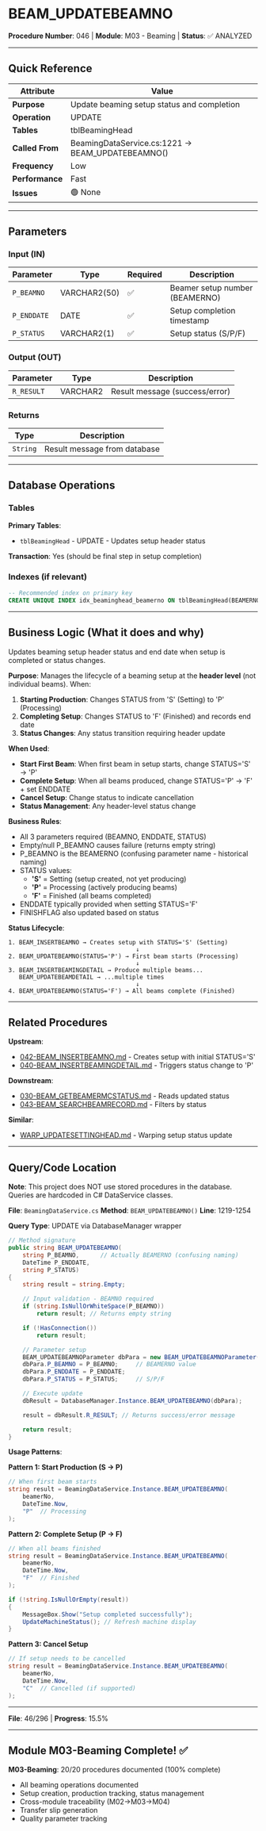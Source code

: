 # BEAM_UPDATEBEAMNO

**Procedure Number**: 046 | **Module**: M03 - Beaming | **Status**: ✅ ANALYZED

---

## Quick Reference

| Attribute | Value |
|-----------|-------|
| **Purpose** | Update beaming setup status and completion |
| **Operation** | UPDATE |
| **Tables** | tblBeamingHead |
| **Called From** | BeamingDataService.cs:1221 → BEAM_UPDATEBEAMNO() |
| **Frequency** | Low |
| **Performance** | Fast |
| **Issues** | 🟢 None |

---

## Parameters

### Input (IN)

| Parameter | Type | Required | Description |
|-----------|------|----------|-------------|
| `P_BEAMNO` | VARCHAR2(50) | ✅ | Beamer setup number (BEAMERNO) |
| `P_ENDDATE` | DATE | ✅ | Setup completion timestamp |
| `P_STATUS` | VARCHAR2(1) | ✅ | Setup status (S/P/F) |

### Output (OUT)

| Parameter | Type | Description |
|-----------|------|-------------|
| `R_RESULT` | VARCHAR2 | Result message (success/error) |

### Returns

| Type | Description |
|------|-------------|
| `String` | Result message from database |

---

## Database Operations

### Tables

**Primary Tables**:
- `tblBeamingHead` - UPDATE - Updates setup header status

**Transaction**: Yes (should be final step in setup completion)

### Indexes (if relevant)

```sql
-- Recommended index on primary key
CREATE UNIQUE INDEX idx_beaminghead_beamerno ON tblBeamingHead(BEAMERNO);
```

---

## Business Logic (What it does and why)

Updates beaming setup header status and end date when setup is completed or status changes.

**Purpose**: Manages the lifecycle of a beaming setup at the **header level** (not individual beams). When:
1. **Starting Production**: Changes STATUS from 'S' (Setting) to 'P' (Processing)
2. **Completing Setup**: Changes STATUS to 'F' (Finished) and records end date
3. **Status Changes**: Any status transition requiring header update

**When Used**:
- **Start First Beam**: When first beam in setup starts, change STATUS='S' → 'P'
- **Complete Setup**: When all beams produced, change STATUS='P' → 'F' + set ENDDATE
- **Cancel Setup**: Change status to indicate cancellation
- **Status Management**: Any header-level status change

**Business Rules**:
- All 3 parameters required (BEAMNO, ENDDATE, STATUS)
- Empty/null P_BEAMNO causes failure (returns empty string)
- P_BEAMNO is the BEAMERNO (confusing parameter name - historical naming)
- STATUS values:
  - **'S'** = Setting (setup created, not yet producing)
  - **'P'** = Processing (actively producing beams)
  - **'F'** = Finished (all beams completed)
- ENDDATE typically provided when setting STATUS='F'
- FINISHFLAG also updated based on status

**Status Lifecycle**:
```
1. BEAM_INSERTBEAMNO → Creates setup with STATUS='S' (Setting)
                                    ↓
2. BEAM_UPDATEBEAMNO(STATUS='P') → First beam starts (Processing)
                                    ↓
3. BEAM_INSERTBEAMINGDETAIL → Produce multiple beams...
   BEAM_UPDATEBEAMDETAIL → ...multiple times
                                    ↓
4. BEAM_UPDATEBEAMNO(STATUS='F') → All beams complete (Finished)
```

---

## Related Procedures

**Upstream**:
- [042-BEAM_INSERTBEAMNO.md](./042-BEAM_INSERTBEAMNO.md) - Creates setup with initial STATUS='S'
- [040-BEAM_INSERTBEAMINGDETAIL.md](./040-BEAM_INSERTBEAMINGDETAIL.md) - Triggers status change to 'P'

**Downstream**:
- [030-BEAM_GETBEAMERMCSTATUS.md](./030-BEAM_GETBEAMERMCSTATUS.md) - Reads updated status
- [043-BEAM_SEARCHBEAMRECORD.md](./043-BEAM_SEARCHBEAMRECORD.md) - Filters by status

**Similar**:
- [WARP_UPDATESETTINGHEAD.md](../02_Warping/WARP_UPDATESETTINGHEAD.md) - Warping setup status update

---

## Query/Code Location

**Note**: This project does NOT use stored procedures in the database. Queries are hardcoded in C# DataService classes.

**File**: `BeamingDataService.cs`
**Method**: `BEAM_UPDATEBEAMNO()`
**Line**: 1219-1254

**Query Type**: UPDATE via DatabaseManager wrapper

```csharp
// Method signature
public string BEAM_UPDATEBEAMNO(
    string P_BEAMNO,      // Actually BEAMERNO (confusing naming)
    DateTime P_ENDDATE,
    string P_STATUS)
{
    string result = string.Empty;

    // Input validation - BEAMNO required
    if (string.IsNullOrWhiteSpace(P_BEAMNO))
        return result; // Returns empty string

    if (!HasConnection())
        return result;

    // Parameter setup
    BEAM_UPDATEBEAMNOParameter dbPara = new BEAM_UPDATEBEAMNOParameter();
    dbPara.P_BEAMNO = P_BEAMNO;     // BEAMERNO value
    dbPara.P_ENDDATE = P_ENDDATE;
    dbPara.P_STATUS = P_STATUS;     // S/P/F

    // Execute update
    dbResult = DatabaseManager.Instance.BEAM_UPDATEBEAMNO(dbPara);

    result = dbResult.R_RESULT; // Returns success/error message

    return result;
}
```

**Usage Patterns**:

**Pattern 1: Start Production (S → P)**
```csharp
// When first beam starts
string result = BeamingDataService.Instance.BEAM_UPDATEBEAMNO(
    beamerNo,
    DateTime.Now,
    "P"  // Processing
);
```

**Pattern 2: Complete Setup (P → F)**
```csharp
// When all beams finished
string result = BeamingDataService.Instance.BEAM_UPDATEBEAMNO(
    beamerNo,
    DateTime.Now,
    "F"  // Finished
);

if (!string.IsNullOrEmpty(result))
{
    MessageBox.Show("Setup completed successfully");
    UpdateMachineStatus(); // Refresh machine display
}
```

**Pattern 3: Cancel Setup**
```csharp
// If setup needs to be cancelled
string result = BeamingDataService.Instance.BEAM_UPDATEBEAMNO(
    beamerNo,
    DateTime.Now,
    "C"  // Cancelled (if supported)
);
```

---

**File**: 46/296 | **Progress**: 15.5%

---

## Module M03-Beaming Complete! ✅

**M03-Beaming**: 20/20 procedures documented (100% complete)
- All beaming operations documented
- Setup creation, production tracking, status management
- Cross-module traceability (M02→M03→M04)
- Transfer slip generation
- Quality parameter tracking

